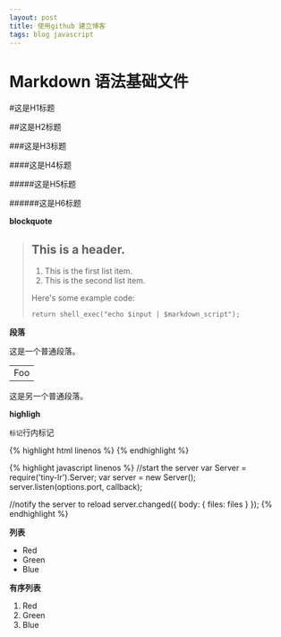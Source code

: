 ```yaml
---
layout: post
title: 使用github 建立博客
tags: blog javascript
---
```


Markdown 语法基础文件
============

#这是H1标题

##这是H2标题

###这是H3标题

####这是H4标题

#####这是H5标题

######这是H6标题

**blockquote**

> ## This is a header.
>
> 1.   This is the first list item.
> 2.   This is the second list item.
>
> Here's some example code:
>
>     return shell_exec("echo $input | $markdown_script");

**段落**

这是一个普通段落。

<table>
    <tr>
        <td>Foo</td>
    </tr>
</table>

这是另一个普通段落。

**highligh**

`标记`行内标记

{% highlight html linenos %}
<a href='http://google.com/' data-intro='Hello step one!' data-step='1'></a>
{% endhighlight %}

{% highlight javascript linenos %}
//start the server
var Server = require('tiny-lr').Server;
var server = new Server();
server.listen(options.port, callback);

//notify the server to reload
server.changed({
  body: {
    files: files
  }
});
{% endhighlight %}

**列表**

*   Red
*   Green
*   Blue

**有序列表**

1.   Red
2.   Green
3.   Blue

